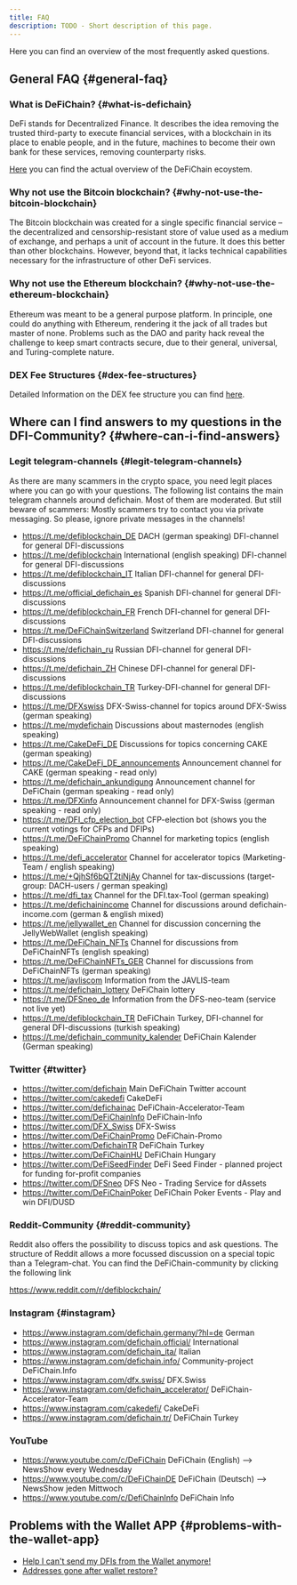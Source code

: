 ```yaml
---
title: FAQ
description: TODO - Short description of this page.
---
```


Here you can find an overview of the most frequently asked questions.

## General FAQ {#general-faq}

### What is DeFiChain? {#what-is-defichain}

DeFi stands for Decentralized Finance. It describes the idea removing the trusted third-party to execute financial services, with a blockchain in its place to enable people, and in the future, machines to become their own bank for these services, removing counterparty risks.

[Here](./DeFiChain_ecosystem.md) you can find the actual overview of the DeFiChain ecoystem.

### Why not use the Bitcoin blockchain? {#why-not-use-the-bitcoin-blockchain}

The Bitcoin blockchain was created for a single specific financial service – the decentralized and censorship-resistant store of value used as a medium of exchange, and perhaps a unit of account in the future. It does this better than other blockchains. However, beyond that, it lacks technical capabilities necessary for the infrastructure of other DeFi services.

### Why not use the Ethereum blockchain? {#why-not-use-the-ethereum-blockchain}

Ethereum was meant to be a general purpose platform. In principle, one could do anything with Ethereum, rendering it the jack of all trades but master of none. Problems such as the DAO and parity hack reveal the challenge to keep smart contracts secure, due to their general, universal, and Turing-complete nature.

### DEX Fee Structures {#dex-fee-structures}

Detailed Information on the DEX fee structure you can find [here](./DEX_Fee_Structure.md).

## Where can I find answers to my questions in the DFI-Community? {#where-can-i-find-answers}

### Legit telegram-channels {#legit-telegram-channels}

As there are many scammers in the crypto space, you need legit places where you can go with your questions. The following list contains the main telegram channels around defichain. Most of them are moderated. But still beware of scammers: Mostly scammers try to contact you via private messaging. So please, ignore private messages in the channels!

- <https://t.me/defiblockchain_DE> DACH (german speaking) DFI-channel for general DFI-discussions
- <https://t.me/defiblockchain> International (english speaking) DFI-channel for general DFI-discussions
- <https://t.me/defiblockchain_IT> Italian DFI-channel for general DFI-discussions
- <https://t.me/official_defichain_es> Spanish DFI-channel for general DFI-discussions
- <https://t.me/defiblockchain_FR> French DFI-channel for general DFI-discussions
- <https://t.me/DeFiChainSwitzerland> Switzerland DFI-channel for general DFI-discussions
- <https://t.me/defichain_ru> Russian DFI-channel for general DFI-discussions
- <https://t.me/defichain_ZH> Chinese DFI-channel for general DFI-discussions
- <https://t.me/defiblockchain_TR> Turkey-DFI-channel for general DFI-discussions
- <https://t.me/DFXswiss> DFX-Swiss-channel for topics around DFX-Swiss (german speaking)
- <https://t.me/mydefichain> Discussions about masternodes (english speaking)
- <https://t.me/CakeDeFi_DE> Discussions for topics concerning CAKE (german speaking)
- <https://t.me/CakeDeFi_DE_announcements> Announcement channel for CAKE (german speaking - read only)
- <https://t.me/defichain_ankundigung> Announcement channel for DeFiChain (german speaking - read only)
- <https://t.me/DFXinfo> Announcement channel for DFX-Swiss (german speaking - read only)
- <https://t.me/DFI_cfp_election_bot> CFP-election bot (shows you the current votings for CFPs and DFIPs)
- <https://t.me/DeFiChainPromo> Channel for marketing topics (english speaking)
- <https://t.me/defi_accelerator> Channel for accelerator topics (Marketing-Team / english speaking)
- <https://t.me/+QjhSf6bQT2tiNjAy> Channel for tax-discussions (target-group: DACH-users / german speaking)
- <https://t.me/dfi_tax> Channel for the DFI.tax-Tool (german speaking)
- <https://t.me/defichainincome> Channel for discussions around defichain-income.com (german & english mixed)
- <https://t.me/jellywallet_en> Channel for discussion concerning the JellyWebWallet (english speaking)
- <https://t.me/DeFiChain_NFTs> Channel for discussions from DeFiChainNFTs (english speaking)
- <https://t.me/DeFiChainNFTs_GER> Channel for discussions from DeFiChainNFTs (german speaking)
- <https://t.me/javliscom> Information from the JAVLIS-team
- <https://t.me/defichain_lottery> DeFiChain lottery
- <https://t.me/DFSneo_de> Information from the DFS-neo-team (service not live yet)
- <https://t.me/defiblockchain_TR> DeFiChain Turkey, DFI-channel for general DFI-discussions (turkish speaking)
- <https://t.me/defichain_community_kalender> DeFiChain Kalender (German speaking)

### Twitter {#twitter}

- <https://twitter.com/defichain> Main DeFiChain Twitter account
- <https://twitter.com/cakedefi> CakeDeFi
- <https://twitter.com/defichainac> DeFiChain-Accelerator-Team
- <https://twitter.com/DeFiChainInfo> DeFiChain-Info
- <https://twitter.com/DFX_Swiss> DFX-Swiss
- <https://twitter.com/DeFiChainPromo> DeFiChain-Promo
- <https://twitter.com/DefichainTR> DeFiChain Turkey
- <https://twitter.com/DeFiChainHU> DeFiChain Hungary
- <https://twitter.com/DeFiSeedFinder> DeFi Seed Finder - planned project for funding for-profit companies
- <https://twitter.com/DFSneo> DFS Neo - Trading Service for dAssets
- <https://twitter.com/DeFiChainPoker> DeFiChain Poker Events - Play and win DFI/DUSD

### Reddit-Community {#reddit-community}

Reddit also offers the possibility to discuss topics and ask questions. The structure of Reddit allows a more focussed discussion on a special topic than a Telegram-chat. You can find the DeFiChain-community by clicking the following link

<https://www.reddit.com/r/defiblockchain/>

### Instagram {#instagram}

- <https://www.instagram.com/defichain.germany/?hl=de> German
- <https://www.instagram.com/defichain.official/> International
- <https://www.instagram.com/defichain_ita/> Italian
- <https://www.instagram.com/defichain.info/> Community-project DeFiChain.Info
- <https://www.instagram.com/dfx.swiss/> DFX.Swiss
- <https://www.instagram.com/defichain_accelerator/> DeFiChain-Accelerator-Team
- <https://www.instagram.com/cakedefi/> CakeDeFi
- <https://www.instagram.com/defichain.tr/> DeFiChain Turkey

### YouTube
- <https://www.youtube.com/c/DeFiChain> DeFiChain (English) --> NewsShow every Wednesday
- <https://www.youtube.com/c/DeFiChainDE> DeFiChain (Deutsch) --> NewsShow jeden Mittwoch
- <https://www.youtube.com/c/DefiChainInfo> DeFiChain Info


## Problems with the Wallet APP {#problems-with-the-wallet-app}

- [Help I can't send my DFIs from the Wallet anymore!](./How_to_rescue_stuck_DFI.md)
- [Addresses gone after wallet restore?](./Wallet_Encryption.md)
